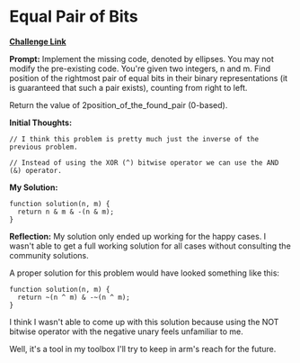# Equal Pair of Bits

[**Challenge Link**](https://app.codesignal.com/arcade/code-arcade/corner-of-0s-and-1s/6SLJChm9N3fEgr2R7)

**Prompt:** Implement the missing code, denoted by ellipses. You may not modify the pre-existing code.
You're given two integers, n and m. Find position of the rightmost pair of equal bits in their binary representations (it is guaranteed that such a pair exists), counting from right to left.

Return the value of 2position_of_the_found_pair (0-based).

**Initial Thoughts:**

```
// I think this problem is pretty much just the inverse of the previous problem.

// Instead of using the XOR (^) bitwise operator we can use the AND (&) operator.
```

**My Solution:**

```
function solution(n, m) {
  return n & m & -(n & m);
}
```

**Reflection:** My solution only ended up working for the happy cases. I wasn't able to get a full working solution for all cases without consulting the community solutions.

A proper solution for this problem would have looked something like this:

```
function solution(n, m) {
  return ~(n ^ m) & -~(n ^ m);
}
```

I think I wasn't able to come up with this solution because using the NOT bitwise operator with the negative unary feels unfamiliar to me.

Well, it's a tool in my toolbox I'll try to keep in arm's reach for the future.
